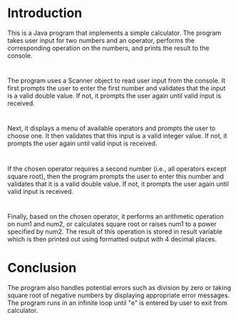 # Introduction
This is a Java program that implements a simple calculator. The program takes user input for two numbers and an operator, performs the corresponding operation on the numbers, and prints the result to the console.
# 
The program uses a Scanner object to read user input from the console. It first prompts the user to enter the first number and validates that the input is a valid double value. If not, it prompts the user again until valid input is received.
#
Next, it displays a menu of available operators and prompts the user to choose one. It then validates that this input is a valid integer value. If not, it prompts the user again until valid input is received.
#
If the chosen operator requires a second number (i.e., all operators except square root), then the program prompts the user to enter this number and validates that it is a valid double value. If not, it prompts the user again until valid input is received.
#
Finally, based on the chosen operator, it performs an arithmetic operation on num1 and num2, or calculates square root or raises num1 to a power specified by num2. The result of this operation is stored in result variable which is then printed out using formatted output with 4 decimal places.
# Conclusion
The program also handles potential errors such as division by zero or taking square root of negative numbers by displaying appropriate error messages.
The program runs in an infinite loop until "e" is entered by user to exit from calculator.
